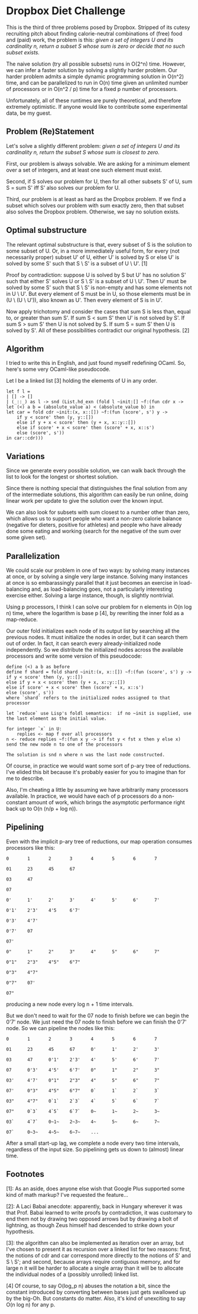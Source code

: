 # Dropbox Diet Challenge

This is the third of three problems posed by Dropbox.  Stripped of its cutesy recruiting pitch about finding calorie-neutral combinations of (free) food and (paid) work, the problem is this: *given a set of integers U and its cardinality n, return a subset S whose sum is zero or decide that no such subset exists.*

The naive solution (try all possible subsets) runs in O(2^n) time.  However, we can infer a faster solution by solving a slightly harder problem.  Our harder problem admits a simple dynamic programming solution in O(n^2) time, and can be parallelized to run in O(n) time given an unlimited number of processors or in O(n^2 / p) time for a fixed p number of processors.

Unfortunately, all of these runtimes are purely theoretical, and therefore extremely optimistic.  If anyone would like to contribute some experimental data, be my guest.

## Problem (Re)Statement

Let's solve a slightly different problem: *given a set of integers U and its cardinality n, return the subset S whose sum is closest to zero.*

First, our problem is always solvable.  We are asking for a minimum element over a set of integers, and at least one such element must exist.

Second, if S solves our problem for U, then for all other subsets S' of U, sum S = sum S' iff S' also solves our problem for U.

Third, our problem is at least as hard as the Dropbox problem.  If we find a subset which solves our problem with sum exactly zero, then that subset also solves the Dropbox problem.  Otherwise, we say no solution exists.

## Optimal substructure

The relevant optimal substructure is that, every subset of S is the solution to some subset of U.  Or, in a more immediately useful form, for every (not necessarily proper) subset U' of U, either U' is solved by S or else U' is solved by some S' such that S \ S' is a subset of U \ U'. [1]

Proof by contradiction:  suppose U is solved by S but U' has no solution S' such that either S' solves U or S \ S' is a subset of U \ U'.  Then U' must be solved by some S' such that S \ S' is non-empty and has some elements not in U \ U'.  But every element of S must be in U, so those elements must be in (U \ (U \ U')), also known as U'.  Then every element of S is in U'.  

Now apply trichotomy and consider the cases that sum S is less than, equal to, or greater than sum S'.  If sum S < sum S' then U' is not solved by S'.  If sum S > sum S' then U is not solved by S.  If sum S = sum S' then U is solved by S'.  All of these possibilities contradict our original hypothesis. [2]

## Algorithm

I tried to write this in English, and just found myself redefining OCaml.  So, here's some very OCaml-like pseudocode.

Let l be a linked list [3] holding the elements of U in any order.

    let f l = 
    | [] -> []
    | (_::_) as l -> snd (List.hd_exn (fold l ~init:[] ~f:(fun cdr x ->
	let (<) a b = (absolute_value a) < (absolute_value b) in
 	let car = fold cdr ~init:(x, x::[]) ~f:(fun (score', s') y ->
 	    if y < score' then (y, y::[])
 	    else if y + x < score' then (y + x, x::y::[])
 	    else if score' + x < score' then (score' + x, x::s')
 	    else (score', s'))
 	in car::cdr)))

## Variations

Since we generate every possible solution, we can walk back through the list to look for the longest or shortest solution.  

Since there is nothing special that distinguishes the final solution from any of the intermediate solutions, this algorithm can easily be run online, doing linear work per update to give the solution over the known input.

We can also look for subsets with sum closest to a number other than zero, which allows us to support people who want a non-zero calorie balance (negative for dieters, positive for athletes) and people who have already done some eating and working (search for the negative of the sum over some given set).

## Parallelization

We could scale our problem in one of two ways:  by solving many instances at once, or by solving a single very large instance.  Solving many instances at once is so embarassingly parallel that it just becomes an exercise in load-balancing and, as load-balancing goes, not a particularly interesting exercise either.  Solving a large instance, though, is slightly nontrivial.

Using p processors, I think I can solve our problem for n elements in O(n log n) time, where the logarithm is base p [4], by rewriting the inner fold as a map-reduce.

Our outer fold initializes each node of its output list by searching all the previous nodes.  It must initialize the nodes in order, but it can search them out of order.  In fact, it can search every already-initialized node independently.  So we distribute the initialized nodes across the available processors and write some version of this pseudocode:

    define (<) a b as before
    define f shard = fold shard ~init:(x, x::[]) ~f:(fun (score', s') y ->
	if y < score' then (y, y::[])
	else if y + x < score' then (y + x, x::y::[])
 	else if score' + x < score' then (score' + x, x::s')
 	else (score', s'))
    where `shard` refers to the initialized nodes assigned to that processor

    let `reduce` use Lisp's foldl semantics:  if no ~init is supplied, use the last element as the initial value.

    for integer `x` in U:
        replies <- map f over all processors
 	n <- reduce replies ~f:(fun x y -> if fst y < fst x then y else x)
	send the new node n to one of the processors

    The solution is snd n where n was the last node constructed.

Of course, in practice we would want some sort of p-ary tree of reductions.  I've elided this bit because it's probably easier for you to imagine than for me to describe.

Also, I'm cheating a little by assuming we have arbitrarily many processors available.  In practice, we would have each of p processors do a non-constant amount of work, which brings the asymptotic performance right back up to O(n (n/p + log n)).

## Pipelining

Even with the implicit p-ary tree of reductions, our map operation consumes processors like this:

    0       1       2       3       4       5       6       7

    01      23      45      67

    03      47

    07

    0'      1'      2'      3'      4'      5'      6'      7'

    0'1'    2'3'    4'5     6'7'

    0'3'    4'7'

    0'7'    07

    07'

    0"      1"      2"      3"      4"      5"      6"      7"

    0"1"    2"3"    4"5"    6"7"

    0"3"    4"7"

    0"7"    07'

    07"

producing a new node every log n + 1 time intervals.

But we don't need to wait for the 07 node to finish before we can begin the 0'7' node.  We just need the 07 node to finish before we can finish the 0'7' node.  So we can pipeline the nodes like this:

    0       1       2       3       4       5       6       7

    01      23      45      67      0'      1'      2'      3'

    03      47      0'1'    2'3'    4'      5'      6'      7'

    07      0'3'    4'5'    6'7'    0"      1"      2"      3"

    03'     4'7'    0"1"    2"3"    4"      5"      6"      7"

    07'     0"3"    4"5"    6"7"    0`      1`      2`      3`

    03"     4"7"    0`1`    2`3`    4`      5`      6`      7`

    07"     0`3`    4`5`    6`7`    0~      1~      2~      3~

    03`     4`7`    0~1~    2~3~    4~      5~      6~      7~

    07`     0~3~    4~5~    6~7~    ...

After a small start-up lag, we complete a node every two time intervals, regardless of the input size.  So pipelining gets us down to (almost) linear time.

## Footnotes

[1]: As an aside, does anyone else wish that Google Plus supported some kind of math markup?  I've requested the feature...

[2]: A Laci Babai anecdote:  apparently, back in Hungary wherever it was that Prof. Babai learned to write proofs by contradiction, it was customary to end them not by drawing two opposed arrows but by drawing a bolt of lightning, as though Zeus himself had descended to strike down your hypothesis.

[3]: the algorithm can also be implemented as iteration over an array, but I've chosen to present it as recursion over a linked list for two reasons: first, the notions of cdr and car correspond more directly to the notions of S' and S \ S'; and second, because arrays require contiguous memory, and for large n it will be harder to allocate a single array than it will be to allocate the individual nodes of a (possibly unrolled) linked list.

[4] Of course, to say O(log_p n) abuses the notation a bit, since the constant introduced by converting between bases just gets swallowed up by the big-Oh.  But constants do matter.  Also, it's kind of unexciting to say O(n log n) for any p.